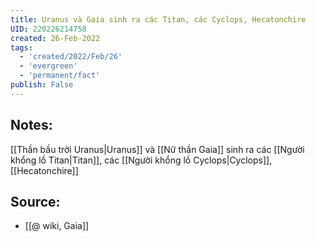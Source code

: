 ```yaml
---
title: Uranus và Gaia sinh ra các Titan, các Cyclops, Hecatonchire
UID: 220226214758
created: 26-Feb-2022
tags:
  - 'created/2022/Feb/26'
  - 'evergreen'
  - 'permanent/fact'
publish: False
---
```

## Notes:
[[Thần bầu trời Uranus|Uranus]] và [[Nữ thần Gaia]] sinh ra các [[Người khổng lồ Titan|Titan]], các [[Người khổng lồ Cyclops|Cyclops]], [[Hecatonchire]]

## Source:
- [[@ wiki, Gaia]]




